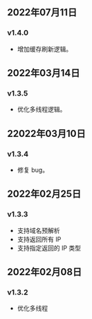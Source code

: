 ## 2022年07月11日

### v1.4.0
- 增加缓存刷新逻辑。


## 2022年03月14日
### v1.3.5
- 优化多线程逻辑。


## 22022年03月10日
### v1.3.4
- 修复 bug。


## 2022年02月25日

### v1.3.3
- 支持域名预解析
- 支持返回所有 IP
- 支持指定返回的 IP 类型


## 2022年02月08日
### v1.3.2
- 优化多线程

